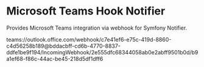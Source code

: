 Microsoft Teams Hook Notifier
==============

Provides Microsoft Teams integration via webhook for Symfony Notifier.

teams://outlook.office.com/webhook/c7e41ef6-e75c-419d-8860-c4d56258b189@bddacbff-cd6b-4770-8837-ddfe1be9f194/IncomingWebhook/2e555dfc68344058ab0e2abff9501b0d/b9a1ef68-f86c-44ac-be45-218d5df1dff6